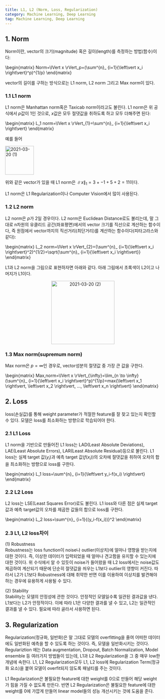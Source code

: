 ```yaml
---
title: L1, L2 (Norm, Loss, Regularization)
category: Machine Learning, Deep Learning
tag: Machine Learning, Deep Learning
---
```


## 1. Norm

Norm이란, vector의 크기(magnitude) 혹은 길이(length)를 측정하는 방법(함수)이다:

\begin{matrix}
Norm=\lVert x \rVert_p=(\sum^{n}_ {i=1}{\left\vert x_i \right\vert}^p)^{1/p}
\end{matrix}

vector의 길이를 구하는 방식으로는 L1 norm, L2 norm 그리고 Max norm이 있다.

### 1.1 L1 norm

L1 norm은 Manhattan norm혹은 Taxicab norm이라고도 불린다. L1 norm은 위 공식에서 $p$값이 1인 것으로, $x$값은 모두 절댓값을 취하도록 하고 모두 더해주면 된다:

\begin{matrix}
L_1 norm=\lVert x \rVert_{1}=\sum^{n}_ {i=1}{\left\vert x_i \right\vert}
\end{matrix}

예를 들어

<img width="93" alt="2021-03-20 (1)" src="https://user-images.githubusercontent.com/53667002/111892760-95765680-8a41-11eb-8e54-0e35ec6baaea.png">

위와 같은 vector가 있을 때 L1 norm은 $\lVert x \rVert_{1}=3+-1+5+2=11$이다.

L1 norm은 L1 Regularization이나 Computer Vision에서 많이 사용된다.

### 1.2 L2 norm

L2 norm은 $p$가 2일 경우이다. L2 norm은 Euclidean Distance로도 불리는데, 말 그대로 n차원의 유클리드 공간(좌표평면)에서의 vector 크기를 직선으로 계산하는 함수이다, 즉 원점에서 vector까지의 직선거리(최단거리)를 계산하는 함수이다(피타고라스와 같다):

\begin{matrix}
L_2 norm=\lVert x \rVert_{2}=(\sum^{n}_ {i=1}{\left\vert x_i \right\vert}^2)^{1/2}=\sqrt{\sum^{n}_ {i=1}{\left\vert x_i \right\vert}}
\end{matrix}

L1과 L2 norm을 그림으로 표현하자면 아래와 같다. 아래 그림에서 초록색이 L2이고 나머지가 L1이다.

<center><img width="205" alt="2021-03-20 (2)" src="https://user-images.githubusercontent.com/53667002/111892868-6d3b2780-8a42-11eb-94a9-3bb203278577.png"></center>

### 1.3 Max norm(supremum norm)

Max norm은 $p=\infty$인 경우로, vector성분의 절댓값 중 가장 큰 값을 구한다.

\begin{matrix}
Max\,norm=\lVert x \rVert_{\infty}=\lim_{n \to \infty}(\sum^{n}_ {i=1}{\left\vert x_i \right\vert}^p)^{1/p}=max\{\left\vert x_1 \right\vert, \left\vert x_2 \right\vert, ..., \left\vert x_n \right\vert\}
\end{matrix}

## 2. Loss

loss(손실값)를 통해 weight parameter가 적절한 feature를 잘 찾고 있는지 확인할 수 있다. 모델은 loss를 최소화하는 방향으로 학습되어야 한다.

### 2.1 L1 Loss
L1 norm을 기반으로 만들어진 L1 loss는 LAD(Least Absolute Deviations), LAE(Least Absolute Errors), LAR(Least Absolute Residual)등으로 불린다. L1 loss는 실제 target 값($y_i$)과 예측 target 값($f(x_i)$)의 오차에 절댓값을 취하여 오차의 합을 최소화하는 방향으로 loss를 구한다.

\begin{matrix}
L_1 loss=\sum^{n}_ {i=1}{\left\vert y_i-f(x_i) \right\vert}
\end{matrix}

### 2.2 L2 Loss

L2 loss는 LSE(Least Squares Error)로도 불린다. L1 loss와 다른 점은 실제 target 값과 예측 target값의 오차를 제곱한 값들의 합으로 loss를 구한다.

\begin{matrix}
L_2 loss=\sum^{n}_ {i=1}{(y_i-f(x_i))}^2
\end{matrix}

### 2.3 L1, L2 loss차이

(1) Robustness  
Robustness는 loss function이 noise나 outlier(이상치)에 얼마나 영향을 받는지에 대한 것이다. 즉, 이상한 데이터가 입력되었을 때 얼마나 견고함을 유지할 수 있는지에 대한 것이다. 위 수식에서 알 수 있듯이 noise가 들어왔을 때 L2 loss에서는 noise값도 제곱하여 계산되기 때문에 단순히 절댓값을 씌우는 L1보다 outlier의 영향이 커진다. 따라서 L2가 L1보다 Robustness에 대해 취약한 반면 이를 이용하여 이상치를 발견해야 하는 경우에 유용하게 사용될 수 있다.

(2) Stability  
Stability는 모델의 안정성에 관한 것이다. 안정적인 모델일수록 일관된 결과값을 낸다. L1보다는 L2가 안정적이다. 이에 따라 L1은 다양한 결과를 낼 수 있고, L2는 일관적인 결과를 낼 수 있다. 필요에 따라 골라서 사용하면 된다.

## 3. Regularization
Regularization(정규화, 일반화)은 말 그대로 모델의 overfitting을 줄여 어떠한 데이터에도 일반화된 예측을 할 수 있도록 하는 것이다. 즉, 모델을 일반화시키는 것이다. Regulariztion 에는 Data augmentation, Dropout, Batch Normalization, Model ensemble 등 여러가지 방법들이 있는데, L1과 L2 Regularization을 그 중 매우 low한 개념에 속한다. L1, L2 Regularization모두 L1, L2 loss에 Regularization Term(정규화 요소)을 붙여 모델이 overfit되지 않도록 패널티를 주는 것이다.

L1 Regularization은 불필요한 feature에 대한 weight를 0으로 만들어 해당 weight가 힘을 가질 수 없도록 만든다. 반면 L2 Regularization은 불필요한 feature에 대한 weight를 0에 가깝게 만들어 linear model들의 성능 개선시키는 것에 도움을 준다.

